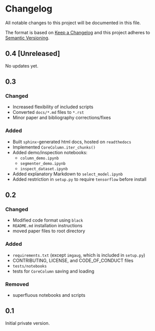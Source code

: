 # Changelog

All notable changes to this project will be documented in this file.

The format is based on [Keep a Changelog](http://keepachangelog.com/en/1.0.0/)
and this project adheres to [Semantic Versioning](http://semver.org/spec/v2.0.0.html).

## 0.4 [Unreleased]

No updates yet.

## 0.3

### Changed

- Increased flexibility of included scripts
- Converted `docs/*.md` files to `*.rst`
- Minor paper and bibliography corrections/fixes

### Added

- Built `sphinx`-generated html docs, hosted on `readthedocs`
- Implemented `CoreColumn.iter_chunks()`
- Added demo/inspection notebooks:
  - `column_demo.ipynb`
  - `segmenter_demo.ipynb`
  - `inspect_dataset.ipynb`
- Added explanatory Markdown to `select_model.ipynb`
- Added restriction in `setup.py` to require `tensorflow` before install

## 0.2

### Changed

- Modified code format using `black`
- `README.md` installation instructions
- moved paper files to root directory

### Added

- `requirements.txt` (except `imgaug`, which is included in `setup.py`)
- CONTRIBUTING, LICENSE, and CODE_OF_CONDUCT files
- `tests/notebooks`
- tests for `CoreColumn` saving and loading

### Removed

- superfluous notebooks and scripts

## 0.1

Initial private version.
